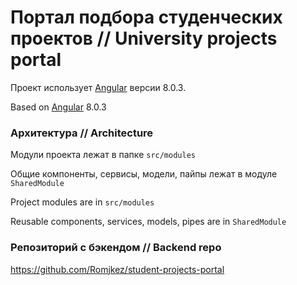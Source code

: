 # Портал подбора студенческих проектов // University projects portal

Проект использует [Angular](https://angular.io) версии 8.0.3.

Based on [Angular](https://angular.io) 8.0.3


### Архитектура // Architecture

Модули проекта лежат в папке `src/modules`

Общие компоненты, сервисы, модели, пайпы лежат в модуле `SharedModule`


Project modules are in `src/modules`

Reusable components, services, models, pipes are in `SharedModule`


### Репозиторий с бэкендом // Backend repo
https://github.com/Romjkez/student-projects-portal
